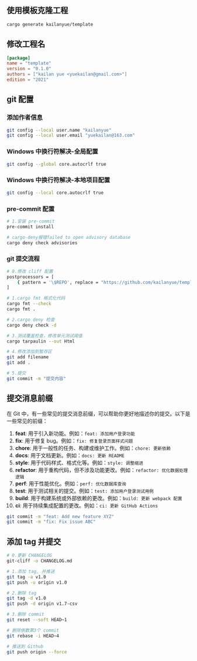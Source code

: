 ## 使用模板克隆工程

```sh
cargo generate kailanyue/template
```

## 修改工程名

```toml
[package]
name = "template"
version = "0.1.0"
authors = ["kailan yue <yuekailan@gmail.com>"]
edition = "2021"
```

## git 配置

### 添加作者信息
```sh
git config --local user.name "kailanyue"
git config --local user.email "yuekailan@163.com"
```

### Windows 中换行符解决-全局配置
```sh
git config --global core.autocrlf true
```

### Windows 中换行符解决-本地项目配置
```sh
git config --local core.autocrlf true
```

### pre-commit 配置
```sh
# 1.安装 pre-commit
pre-commit install

# cargo-deny报错failed to open advisory database
cargo deny check advisories
```

### git 提交流程
```sh
# 0.修改 cliff 配置
postprocessors = [
    { pattern = '\$REPO', replace = "https://github.com/kailanyue/template" }, # replace repository URL
]

# 1.cargo fmt 格式化代码
cargo fmt --check
cargo fmt .

# 2.cargo deny 检查
cargo deny check -d

# 3.测试覆盖检查，修改单元测试阈值
cargo tarpaulin --out Html

# 4.修改添加到暂存区
git add filename
git add .

# 5.提交
git commit -m "提交内容"
```

## 提交消息前缀
在 Git 中，有一些常见的提交消息前缀，可以帮助你更好地描述你的提交。以下是一些常见的前缀：

1. **feat**: 用于引入新功能。例如：`feat: 添加用户登录功能`
2. **fix**: 用于修复 bug。例如：`fix: 修复登录页面样式问题`
3. **chore**: 用于一般性的任务、构建或维护工作。例如：`chore: 更新依赖`
4. **docs**: 用于文档更新。例如：`docs: 更新 README`
5. **style**: 用于代码样式、格式化等。例如：`style: 调整缩进`
6. **refactor**: 用于重构代码，但不涉及功能更改。例如：`refactor: 优化数据处理逻辑`
7. **perf**: 用于性能优化。例如：`perf: 优化数据库查询`
8. **test**: 用于测试相关的提交。例如：`test: 添加用户登录测试用例`
9. **build**: 用于构建系统或外部依赖的更改。例如：`build: 更新 webpack 配置`
10. **ci**: 用于持续集成配置的更改。例如：`ci: 更新 GitHub Actions`


```sh
git commit -m "feat: Add new feature XYZ"
git commit -m "fix: Fix issue ABC"
```

## 添加 tag 并提交
```sh
# 0.更新 CHANGELOG
git-cliff -o CHANGELOG.md

# 1.添加 tag, 并推送
git tag -a v1.0
git push -u origin v1.0

# 2.删除 tag
git tag -d v1.0
git push -d origin v1.7-csv

# 3.删除 commit
git reset --soft HEAD~1

# 删除倒数第3个 commit
git rebase -i HEAD~4

# 推送到 Github
git push origin --force
```
